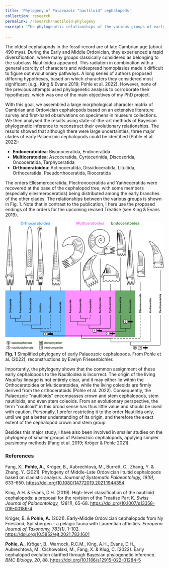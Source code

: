 ```yaml
---
title: 'Phylogeny of Palaeozoic "nautiloid" cephalopods'
collection: research
permalink: /research/nautiloid-phylogeny
excerpt: 'The phylogenetic relationships of the various groups of early Palaeozoic "nautiloid" cephalopods were unclear for a long time. Together with an international team of colleagues, I carried out the first phylogenetic analysis of these taxa, applying modern Bayesian methods.'

---
```


The oldest cephalopods in the fossil record are of late Cambrian age (about 490 mya). During the Early and Middle Ordovician, they experienced a rapid diversification, where many groups classically considered as belonging to the subclass Nautiloidea appeared. This radiation in combination with a general scarcity of characters and widespread homoplasies made it difficult to figure out evolutionary pathways. A long series of authors proposed differing hypotheses, based on which characters they considered most significant (e.g., King & Evans 2019; Pohle et al. 2022). However, none of the previous attempts used phylogenetic analysis to corroborate their hypotheses, which was one of the main objectives of my PhD project.

With this goal, we assembled a large morphological character matrix of Cambrian and Ordovician cephalopods based on an extensive literature survey and first-hand observations on specimens in museum collections. We then analysed the results using state-of-the-art methods of Bayesian phylogenetic inference to reconstruct their evolutionary relationships. The results showed that although there were large uncertainties, three major clades of early Palaeozoic cephalopods could be identified (Pohle et al. 2022):

- **Endoceratoidea**: Bisonoceratida, Endoceratida
- **Multiceratoidea**: Ascoceratida, Cyrtocerinida, Discosorida, Oncoceratida, Tarphyceratida
- **Orthoceratoidea**: Actinoceratida, Dissidoceratida, Lituitida, Orthoceratida, Pseudorthoceratida, Rioceratida

The orders Ellesmeroceratida, Plectronoceratida and Yanheceratida were recovered at the base of the cephalopod tree, with some members (especially ellesmeroceratids) being distributed among the early branches of the other clades. The relationships between the various groups is shown in Fig. 1. Note that in contrast to the publication, I here use the proposed endings of the orders for the upcoming revised Treatise (see King & Evans 2019).

![Early cephalopod phylogeny](/images/nautphylo-simple.svg)  
**Fig. 1** Simplified phylogeny of early Palaeozoic cephalopods. From Pohle et al. (2022), reconstructions by Evelyn Friesenbichler.

Importantly, the phylogeny shows that the common assignment of these early cephalopods to the Nautiloidea is incorrect. The origin of the living *Nautilus* lineage is not entirely clear, and it may either lie within the Orthoceratoidea or Multiceratoidea, while the living coleoids are firmly derived from the orthoceratoids (Pohle et al. 2022). Consequently, the Palaeozoic "nautiloids" encompasses crown and stem cephalopods, stem nautiloids, and even stem coleoids. From an evolutionary perspective, the term "nautiloid" in this broad sense has thus little value and should be used with caution. Personally, I prefer restricting it to the order Nautilida only, until we get a better understanding of its origin, and therefore the exact extent of the cephalopod crown and stem group.

Besides this major study, I have also been involved in smaller studies on the phylogeny of smaller groups of Palaeozoic cephalopods, applying simpler parsimony methods (Fang et al. 2019; Kröger & Pohle 2021).
### References
Fang, X., **Pohle, A.**, Kröger, B., Aubrechtová, M., Burrett, C., Zhang, Y. & Zhang, Y. (2021). Phylogeny of Middle-Late Ordovician lituitid cephalopods based on cladistic analysis. *Journal of Systematic Palaeontology, 19(9)*, 633–650. <https://doi.org/10.1080/14772019.2021.1944354>

King, A.H. & Evans, D.H. (2019). High-level classification of the nautiloid cephalopods: a proposal for the revision of the Treatise Part K. *Swiss Journal of Palaeontology, 138(1)*, 65-68. <https://doi.org/10.1007/s13358-019-00186-4>

Kröger, B. & **Pohle, A.** (2021). Early-Middle Ordovician cephalopods from Ny Friesland, Spitsbergen - a pelagic fauna with Laurentian affinities. *European Journal of Taxonomy, 783(1)*, 1–102. <https://doi.org/10.5852/ejt.2021.783.1601>

**Pohle, A.**, Kröger, B., Warnock, R.C.M., King, A.H., Evans, D.H., Aubrechtová, M., Cichowolski, M., Fang, X. & Klug, C. (2022). Early cephalopod evolution clarified through Bayesian phylogenetic inference. *BMC Biology, 20*, 88. <https://doi.org/10.1186/s12915-022-01284-5>

